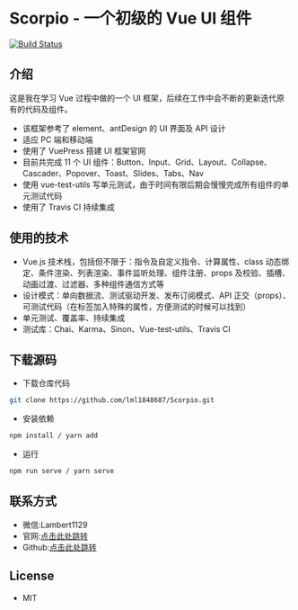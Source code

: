 # Scorpio - 一个初级的 Vue UI 组件

[![Build Status](https://travis-ci.org/lml1848687/Scorpio.svg?branch=master)](https://travis-ci.org/lml1848687/VUE-Learning)

## 介绍

这是我在学习 Vue 过程中做的一个 UI 框架，后续在工作中会不断的更新迭代原有的代码及组件。

- 该框架参考了 element、antDesign 的 UI 界面及 API 设计
- 适应 PC 端和移动端
- 使用了 VuePress 搭建 UI 框架官网
- 目前共完成 11 个 UI 组件：Button、Input、Grid、Layout、Collapse、Cascader、Popover、Toast、Slides、Tabs、Nav
- 使用 vue-test-utils 写单元测试，由于时间有限后期会慢慢完成所有组件的单元测试代码
- 使用了 Travis CI 持续集成

## 使用的技术

- Vue.js 技术栈，包括但不限于：指令及自定义指令、计算属性、class 动态绑定、条件渲染、列表渲染、事件监听处理、组件注册、props 及校验、插槽、动画过渡、过滤器、多种组件通信方式等
- 设计模式：单向数据流、测试驱动开发、发布订阅模式、API 正交（props）、可测试代码（在标签加入特殊的属性，方便测试的时候可以找到）
- 单元测试、覆盖率、持续集成
- 测试库：Chai、Karma、Sinon、Vue-test-utils、Travis CI

## 下载源码

- 下载仓库代码

```sh
git clone https://github.com/lml1848687/Scorpio.git
```

- 安装依赖

```sh
npm install / yarn add
```

- 运行

```sh
npm run serve / yarn serve
```

## 联系方式

- 微信:Lambert1129
- 官网:[点击此处跳转](https://lml1848687.github.io/Scorpio/)
- Github:[点击此处跳转](https://github.com/lml1848687/Scorpio)

## License

- MIT
